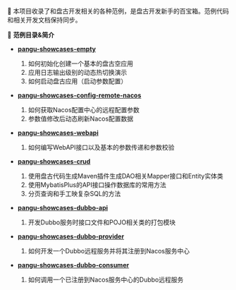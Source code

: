 :mushroom: 本项目收录了和盘古开发相关的各种范例，是盘古开发新手的百宝箱。范例代码和相关开发文档保持同步。

:cherries: **范例目录&简介**
- **[pangu-showcases-empty](https://gitee.com/pulanos/pangu-showcases/tree/master/pangu-showcases-empty)** 
  1. 如何初始化创建一个基本的盘古空应用
  2. 应用日志输出级别的动态热切换演示
  3. 如何启动盘古应用（启动参数配置）

- **[pangu-showcases-config-remote-nacos](https://gitee.com/pulanos/pangu-showcases/tree/master/pangu-showcases-config-remote-nacos)** 
  1. 如何获取Nacos配置中心的远程配置参数
  2. 参数值修改后动态刷新Nacos配置数据

- **[pangu-showcases-webapi](https://gitee.com/pulanos/pangu-showcases/tree/master/pangu-showcases-webapi)** 
  1. 如何编写WebAPI接口以及基本的参数传递和参数校验

- **[pangu-showcases-crud](https://gitee.com/pulanos/pangu-showcases/tree/master/pangu-showcases-crud)** 
  1. 使用盘古代码生成Maven插件生成DAO相关Mapper接口和Entity实体类
  2. 使用MybatisPlus的API接口操作数据库的常用方法
  3. 分页查询和手工映复杂SQL的方法

- **[pangu-showcases-dubbo-api](https://gitee.com/pulanos/pangu-showcases/tree/master/pangu-showcases-dubbo-api)** 
  1. 开发Dubbo服务时接口文件和POJO相关类的打包模块

- **[pangu-showcases-dubbo-provider](https://gitee.com/pulanos/pangu-showcases/tree/master/pangu-showcases-dubbo-provider)** 
  1. 如何开发一个Dubbo远程服务并将其注册到Nacos服务中心

- **[pangu-showcases-dubbo-consumer](https://gitee.com/pulanos/pangu-showcases/tree/master/pangu-showcases-dubbo-consumer)** 
  1. 如何调用一个已注册到Nacos服务中心的Dubbo远程服务
